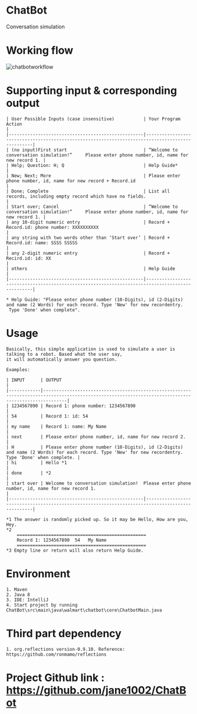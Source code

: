 # ChatBot

Conversation simulation

# Working flow

![chatbotworkflow](https://user-images.githubusercontent.com/5478712/40208143-bbb4e5f4-59fd-11e8-9a31-ab7ac7e76b2a.PNG)

# Supporting input & corresponding output

    | User Possible Inputs (case insensitive)           | Your Program Action                                                                             |
    |---------------------------------------------------|-------------------------------------------------------------------------------------------------|
    | (no input)First start                             | “Welcome to conversation simulation!”     Please enter phone number, id, name for new record 1. |
    | Help; Question: H; Q                              | Help Guide*                                                                                     |
    | New; Next; More                                   | Please enter phone number, id, name for new record + Record.id                                  |
    | Done; Complete                                    | List all records, including empty record which have no fields.                                |
    | Start over; Cancel                                | “Welcome to conversation simulation!”     Please enter phone number, id, name for new record 1. |
    | any 10-digit numeric entry                        | Record + Record.id: phone number: XXXXXXXXXX                                                    |
    | any string with two words other than ‘Start over’ | Record + Record.id: name: SSSS SSSSS                                                            |
    | any 2-digit numeric entry                         | Record + Recird.id: id: XX                                                                      |
    | others                                            | Help Guide                                                                                      |
    |---------------------------------------------------|-------------------------------------------------------------------------------------------------|

    * Help Guide: "Please enter phone number (10-Digits), id (2-Digits) and name (2 Words) for each record. Type 'New' for new recordentry.
     Type 'Done' when complete".


# Usage
    Basically, this simple application is used to simulate a user is talking to a robot. Based what the user say,
    it will automatically answer you question.

    Examples:

    | INPUT      | OUTPUT                                                                                                                                              |
    |------------|-----------------------------------------------------------------------------------------------------------------------------------------------------|
    | 1234567890 | Record 1: phone number: 1234567890                                                                                                                  |
    | 54         | Record 1: id: 54                                                                                                                                    |
    | my name    | Record 1: name: My Name                                                                                                                             |
    | next       | Please enter phone number, id, name for new record 2.                                                                                               |
    | H          | Please enter phone number (10-Digits), id (2-Digits) and name (2 Words) for each record. Type 'New' for new recordentry. Type 'Done' when complete. |
    | hi         | Hello *1                                                                                                                                             |
    | done       | *2                                                                                                                                                    |
    | start over | Welcome to conversation simulation!  Please enter phone number, id, name for new record 1.                                                          |
    |---------------------------------------------------|-------------------------------------------------------------------------------------------------|

    *1 The answer is randomly picked up. So it may be Hello, How are you, Hey.
    *2
        =================================================
        Record 1: 1234567890  54   My Name
        =================================================
    *3 Empty line or return will also return Help Guide.

# Environment
    1. Maven
    2. Java 8
    3. IDE: IntelliJ
    4. Start project by running ChatBot\src\main\java\walmart\chatbot\core\ChatbotMain.java

# Third part dependency
    1. org.reflections version-0.9.10. Reference: https://github.com/ronmamo/reflections

# Project Github link : https://github.com/jane1002/ChatBot
